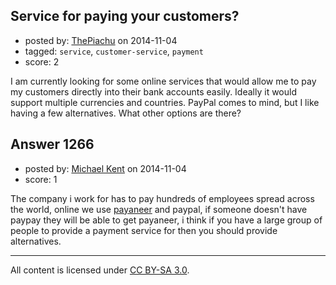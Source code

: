 ## Service for paying your customers?

- posted by: [ThePiachu](https://stackexchange.com/users/902272/thepiachu) on 2014-11-04
- tagged: `service`, `customer-service`, `payment`
- score: 2

I am currently looking for some online services that would allow me to pay my customers directly into their bank accounts easily. Ideally it would support multiple currencies and countries. PayPal comes to mind, but I like having a few alternatives. What other options are there?


## Answer 1266

- posted by: [Michael Kent](https://stackexchange.com/users/1388642/michael-kent) on 2014-11-04
- score: 1

<p>The company i work for has to pay hundreds of employees spread across the world, online we use <a href="http://www.payoneer.com/" rel="nofollow">payaneer</a> and paypal, if someone doesn't have paypay they will be able to get payaneer, i think if you have a large group of people to provide a payment service for then you should provide alternatives.</p>




---

All content is licensed under [CC BY-SA 3.0](https://creativecommons.org/licenses/by-sa/3.0/).
